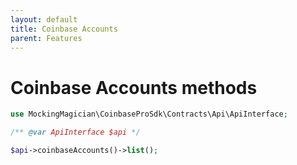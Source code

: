 ```yaml
---
layout: default
title: Coinbase Accounts
parent: Features
---
```


# Coinbase Accounts methods

```php
use MockingMagician\CoinbaseProSdk\Contracts\Api\ApiInterface;

/** @var ApiInterface $api */

$api->coinbaseAccounts()->list();
```
